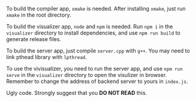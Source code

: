 To build the compiler app, `xmake` is needed. After installing `xmake`, just run `xmake` in the root directory.

To build the visualizer app, `node` and `npm` is needed. Run `npm i` in the `visualizer` directory to install dependencies, and use `npm run build` to generate release files.

To build the server app, just compile `server.cpp` with `g++`. You may need to link pthead library with `lpthread`.

To use the vivisualizer, you need to run the server app, and use `npm run serve` in the `visualizer` directory to open the visulizer in browser. Remember to change the address of backend server to yours in `index.js`. 

Ugly code. Strongly suggest that you **DO NOT READ** this.